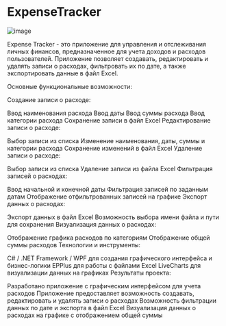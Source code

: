 # ExpenseTracker
![image](https://user-images.githubusercontent.com/90348225/231492203-8a9bfdcb-dc7f-402b-9388-72595951a8e5.png)


Expense Tracker - это приложение для управления и отслеживания личных финансов, предназначенное для учета доходов и расходов пользователей. Приложение позволяет создавать, редактировать и удалять записи о расходах, фильтровать их по дате, а также экспортировать данные в файл Excel.

Основные функциональные возможности:

Создание записи о расходе:

Ввод наименования расхода
Ввод даты
Ввод суммы расхода
Ввод категории расхода
Сохранение записи в файл Excel
Редактирование записи о расходе:

Выбор записи из списка
Изменение наименования, даты, суммы и категории расхода
Сохранение изменений в файл Excel
Удаление записи о расходе:

Выбор записи из списка
Удаление записи из файла Excel
Фильтрация записей о расходах:

Ввод начальной и конечной даты
Фильтрация записей по заданным датам
Отображение отфильтрованных записей на графике
Экспорт данных о расходах:

Экспорт данных в файл Excel
Возможность выбора имени файла и пути для сохранения
Визуализация данных о расходах:

Отображение графика расходов по категориям
Отображение общей суммы расходов
Технологии и инструменты:

C# / .NET Framework / WPF для создания графического интерфейса и бизнес-логики
EPPlus для работы с файлами Excel
LiveCharts для визуализации данных на графиках
Результаты проекта:

Разработано приложение с графическим интерфейсом для учета расходов
Приложение предоставляет возможность создавать, редактировать и удалять записи о расходах
Возможность фильтрации данных по дате и экспорта в файл Excel
Визуализация данных о расходах на графике с отображением общей суммы
